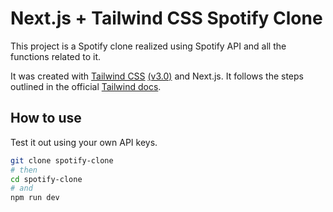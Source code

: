 # Next.js + Tailwind CSS Spotify Clone

This project is a Spotify clone realized using Spotify API and all the functions related to it.

It was created with [Tailwind CSS](https://tailwindcss.com/) [(v3.0)](https://tailwindcss.com/blog/tailwindcss-v3) and Next.js. It follows the steps outlined in the official [Tailwind docs](https://tailwindcss.com/docs/guides/nextjs).


## How to use

Test it out using your own API keys.

```bash
git clone spotify-clone
# then
cd spotify-clone
# and
npm run dev
```
